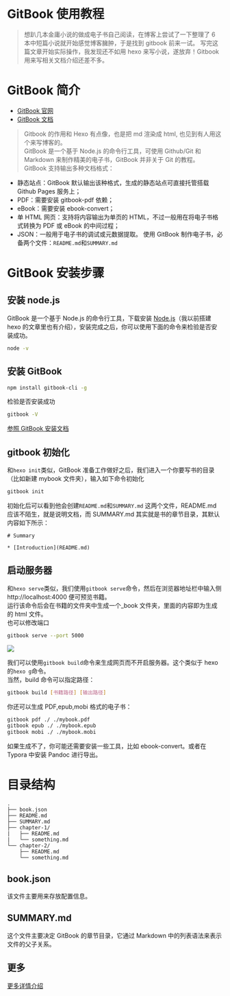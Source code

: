 # GitBook 使用教程


> 想趴几本金庸小说的做成电子书自己阅读，在博客上尝试了一下整理了 6 本中短篇小说就开始感觉博客臃肿，于是找到 gitbook 前来一试。
写完这篇文章开始实际操作，我发现还不如用 hexo 来写小说，遂放弃！Gitbook 用来写相关文档介绍还差不多。

<!--more-->

# GitBook 简介
- [GitBook 官网](https://www.gitbook.com)
- [GitBook 文档](https://github.com/GitbookIO/gitbook)

> Gitbook 的作用和 Hexo 有点像，也是把 md 渲染成 html, 也见到有人用这个来写博客的。  
GitBook 是一个基于 Node.js 的命令行工具，可使用 Github/Git 和 Markdown 来制作精美的电子书，GitBook 并非关于 Git 的教程。  
GitBook 支持输出多种文档格式：  
- 静态站点：GitBook 默认输出该种格式，生成的静态站点可直接托管搭载 Github Pages 服务上；
- PDF：需要安装 gitbook-pdf 依赖；
- eBook：需要安装 ebook-convert；
- 单 HTML 网页：支持将内容输出为单页的 HTML，不过一般用在将电子书格式转换为 PDF 或 eBook 的中间过程；
- JSON：一般用于电子书的调试或元数据提取。
使用 GitBook 制作电子书，必备两个文件：`README.md`和`SUMMARY.md`

# GitBook 安装步骤
## 安装 node.js
GitBook 是一个基于 Node.js 的命令行工具，下载安装 [Node.js](https://nodejs.org)（我以前搭建 hexo 的文章里也有介绍），安装完成之后，你可以使用下面的命令来检验是否安装成功。
```bash
node -v
```

## 安装 GitBook
```bash
npm install gitbook-cli -g
```
检验是否安装成功
```bash
gitbook -V
```

[参照 GitBook 安装文档](https://github.com/GitbookIO/gitbook/blob/master/docs/setup.md)

## gitbook 初始化
和`hexo init`类似，GitBook 准备工作做好之后，我们进入一个你要写书的目录（比如新建 mybook 文件夹），输入如下命令初始化
```bash
gitbook init
```
初始化后可以看到他会创建`README.md`和`SUMMARY.md`  这两个文件，README.md 应该不陌生，就是说明文档，而 SUMMARY.md 其实就是书的章节目录，其默认内容如下所示：
```
# Summary

* [Introduction](README.md)
```

## 启动服务器
和`hexo serve`类似，我们使用`gitbook serve`命令，然后在浏览器地址栏中输入侧 http://localhost:4000 便可预览书籍。  
运行该命令后会在书籍的文件夹中生成一个_book 文件夹，里面的内容即为生成的 html 文件。  
也可以修改端口 
```bash
gitbook serve --port 5000
```
![](images/1.png)

我们可以使用`gitbook build`命令来生成网页而不开启服务器。这个类似于 hexo 的`hexo g`命令。  
当然，build 命令可以指定路径：
```bash
gitbook build [书籍路径] [输出路径]
```
你还可以生成 PDF,epub,mobi 格式的电子书：
```bash
gitbook pdf ./ ./mybook.pdf
gitbook epub ./ ./mybook.epub
gitbook mobi ./ ./mybook.mobi
```
如果生成不了，你可能还需要安装一些工具，比如 ebook-convert。或者在 Typora 中安装 Pandoc 进行导出。

# 目录结构
```
.
├── book.json
├── README.md
├── SUMMARY.md
├── chapter-1/
|   ├── README.md
|   └── something.md
└── chapter-2/
    ├── README.md
    └── something.md
```
## book.json
该文件主要用来存放配置信息。

## SUMMARY.md
这个文件主要决定 GitBook 的章节目录，它通过 Markdown 中的列表语法来表示文件的父子关系。

## 更多
[更多详情介绍](https://www.jianshu.com/p/421cc442f06c)
